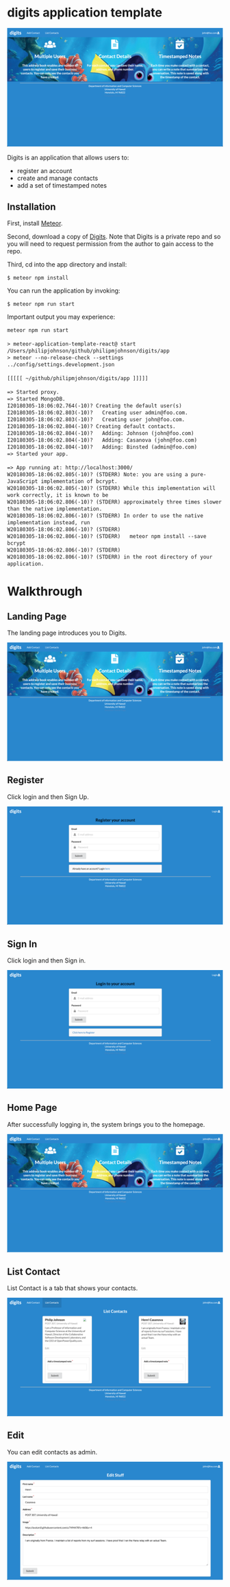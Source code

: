 # digits application template 

<img src="doc/landing.png" alt="landing">

Digits is an application that allows users to:
- register an account
- create and manage contacts
- add a set of timestamped notes

## Installation
First, install [Meteor](https://www.meteor.com/install).
 
Second, download a copy of [Digits](https://github.com/inwooCS/digits). Note that Digits is a private repo and so you will need to request permission from the author to gain access to the repo.

Third, cd into the app directory and install:
```
$ meteor npm install
```

You can run the application by invoking:
```
$ meteor npm run start
```

Important output you may experience:
```
meteor npm run start

> meteor-application-template-react@ start /Users/philipjohnson/github/philipmjohnson/digits/app
> meteor --no-release-check --settings ../config/settings.development.json

[[[[[ ~/github/philipmjohnson/digits/app ]]]]]

=> Started proxy.                             
=> Started MongoDB.                           
I20180305-18:06:02.764(-10)? Creating the default user(s)
I20180305-18:06:02.803(-10)?   Creating user admin@foo.com.
I20180305-18:06:02.803(-10)?   Creating user john@foo.com.
I20180305-18:06:02.804(-10)? Creating default contacts.
I20180305-18:06:02.804(-10)?   Adding: Johnson (john@foo.com)
I20180305-18:06:02.804(-10)?   Adding: Casanova (john@foo.com)
I20180305-18:06:02.804(-10)?   Adding: Binsted (admin@foo.com)
=> Started your app.

=> App running at: http://localhost:3000/
W20180305-18:06:02.805(-10)? (STDERR) Note: you are using a pure-JavaScript implementation of bcrypt.
W20180305-18:06:02.805(-10)? (STDERR) While this implementation will work correctly, it is known to be
W20180305-18:06:02.806(-10)? (STDERR) approximately three times slower than the native implementation.
W20180305-18:06:02.806(-10)? (STDERR) In order to use the native implementation instead, run
W20180305-18:06:02.806(-10)? (STDERR) 
W20180305-18:06:02.806(-10)? (STDERR)   meteor npm install --save bcrypt
W20180305-18:06:02.806(-10)? (STDERR) 
W20180305-18:06:02.806(-10)? (STDERR) in the root directory of your application.
```

# Walkthrough 
## Landing Page
The landing page introduces you to Digits.

<img src="doc/landing.png" alt="landing">

## Register 
Click login and then Sign Up. 

<img src="doc/signup.png" alt="signup">

## Sign In
Click login and then Sign in. 

<img src="doc/signin.png" alt="signin">

## Home Page
After successfully logging in, the system brings you to the homepage. 

<img src="doc/homepage.png" alt="homepage">

## List Contact
List Contact is a tab that shows your contacts.

<img src="doc/listcontact.png" alt="listcontact">

## Edit
You can edit contacts as admin.

<img src="doc/edit.png" alt="edit">
